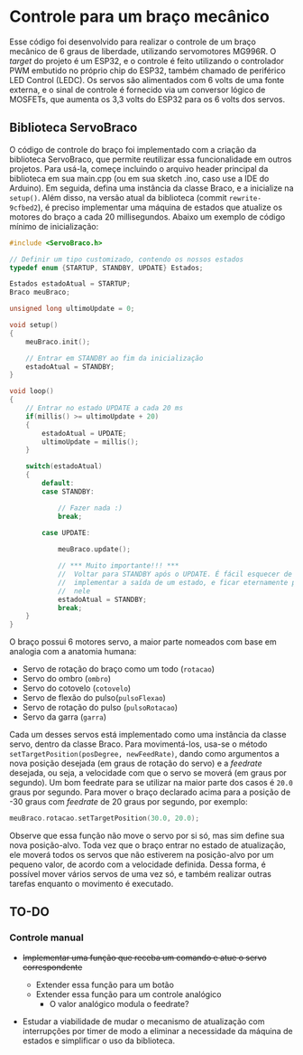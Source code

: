 # Controle para um braço mecânico

Esse código foi desenvolvido para realizar o controle de um braço mecânico de 6 graus de liberdade, utilizando servomotores MG996R.
O _target_ do projeto é um ESP32, e o controle é feito utilizando o controlador PWM embutido no próprio chip do ESP32, também chamado de periférico LED Control (LEDC).
Os servos são alimentados com 6 volts de uma fonte externa, e o sinal de controle é fornecido via um conversor lógico de MOSFETs, que aumenta os 3,3 volts do ESP32 para os 6 volts dos servos.


## Biblioteca ServoBraco

O código de controle do braço foi implementado com a criação da biblioteca ServoBraco, que permite reutilizar essa funcionalidade em outros projetos.
Para usá-la, começe incluindo o arquivo header principal da biblioteca em sua main.cpp (ou em sua sketch .ino, caso use a IDE do Arduino).
Em seguida, defina uma instância da classe Braco, e a inicialize na ```setup()```.
Além disso, na versão atual da biblioteca (commit ```rewrite-9cfbed2```), é preciso implementar uma máquina de estados que atualize os motores do braço a cada 20 millisegundos.
Abaixo um exemplo de código mínimo de inicialização:

```c++
#include <ServoBraco.h>

// Definir um tipo customizado, contendo os nossos estados
typedef enum {STARTUP, STANDBY, UPDATE} Estados;

Estados estadoAtual = STARTUP;
Braco meuBraco;

unsigned long ultimoUpdate = 0;

void setup()
{
	meuBraco.init();

	// Entrar em STANDBY ao fim da inicialização
	estadoAtual = STANDBY;
}

void loop()
{
	// Entrar no estado UPDATE a cada 20 ms
	if(millis() >= ultimoUpdate + 20)
	{
		estadoAtual = UPDATE;
		ultimoUpdate = millis();
	}

	switch(estadoAtual)
	{
		default:
		case STANDBY:

			// Fazer nada :)
			break;
		
		case UPDATE:

			meuBraco.update();

			// *** Muito importante!!! ***
			//	Voltar para STANDBY após o UPDATE. É fácil esquecer de
			// 	implementar a saída de um estado, e ficar eternamente preso 
			// 	nele
			estadoAtual = STANDBY;
			break;
	}
}
```

O braço possui 6 motores servo, a maior parte nomeados com base em analogia com a anatomia humana:

- Servo de rotação do braço como um todo (```rotacao```)
- Servo do ombro (```ombro```)
- Servo do cotovelo (```cotovelo```)
- Servo de flexão do pulso(```pulsoFlexao```)
- Servo de rotação do pulso (```pulsoRotacao```)
- Servo da garra (```garra```)

Cada um desses servos está implementado como uma instância da classe servo, dentro da classe Braco.
Para movimentá-los, usa-se o método ```setTargetPosition(posDegree, newFeedRate)```, dando como argumentos a nova posição desejada (em graus de rotação do servo) e a _feedrate_ desejada, ou seja, a velocidade com que o servo se moverá (em graus por segundo).
Um bom feedrate para se utilizar na maior parte dos casos é ```20.0``` graus por segundo.
Para mover o braço declarado acima para a posição de -30 graus com _feedrate_ de 20 graus por segundo, por exemplo:

```c++
meuBraco.rotacao.setTargetPosition(30.0, 20.0);
```

Observe que essa função não move o servo por si só, mas sim define sua nova posição-alvo.
Toda vez que o braço entrar no estado de atualização, ele moverá todos os servos que não estiverem na posição-alvo por um pequeno valor, de acordo com a velocidade definida. 
Dessa forma, é possível mover vários servos de uma vez só, e também realizar outras tarefas enquanto o movimento é executado.

## TO-DO

### Controle manual

- ~~Implementar uma função que receba um comando e atue o servo correspondente~~
	- Extender essa função para um botão
	- Extender essa função para um controle analógico
		- O valor analógico modula o feedrate?

- Estudar a viabilidade de mudar o mecanismo de atualização com interrupções por timer de modo a eliminar a necessidade da máquina de estados e simplificar o uso da biblioteca.
